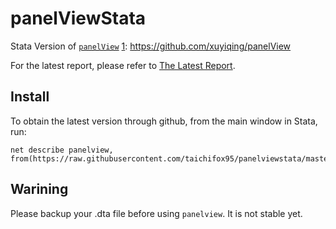 # panelViewStata
Stata Version of [`panelView`][1]
[1]: https://github.com/xuyiqing/panelView

For the latest report, please refer to [The Latest Report][1].

[1]: /03report/7.14report.md

## Install

To obtain the latest version through github, from the main window in Stata, run:
```
net describe panelview, from(https://raw.githubusercontent.com/taichifox95/panelviewstata/master)
```

## Warining
Please backup your .dta file before using `panelview`. It is not stable yet.
